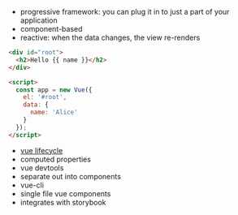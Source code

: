 * progressive framework: you can plug it in to just a part of your application
* component-based
* reactive: when the data changes, the view re-renders

```html
<div id="root">
  <h2>Hello {{ name }}</h2>
</div>

<script>
  const app = new Vue({
    el: '#root',
    data: {
      name: 'Alice'
    }
  });
</script>
```

* [vue lifecycle](https://vuejs.org/v2/guide/instance.html#Lifecycle-Diagram)
* computed properties
* vue devtools
* separate out into components
* vue-cli
* single file vue components
* integrates with storybook
